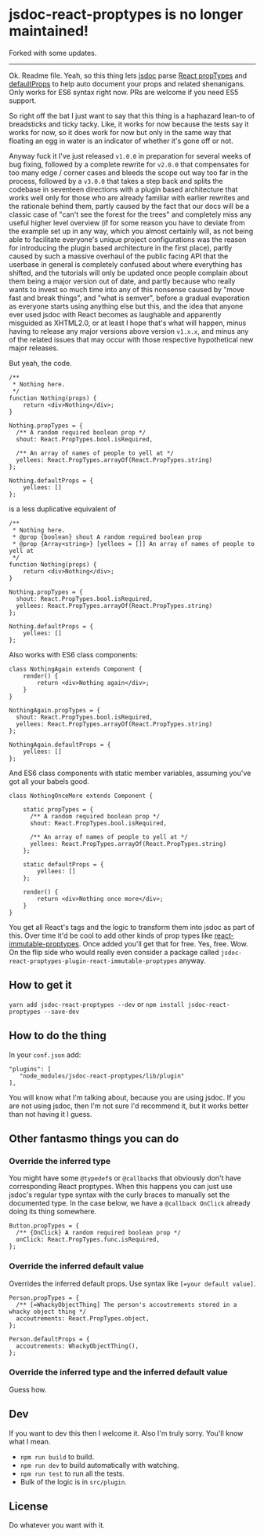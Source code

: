 # jsdoc-react-proptypes is no longer maintained!

Forked with some updates.

---

Ok. Readme file. Yeah, so this thing lets [jsdoc](https://github.com/jsdoc3/jsdoc) parse [React propTypes](https://facebook.github.io/react/docs/typechecking-with-proptypes.html) and [defaultProps](https://facebook.github.io/react/docs/typechecking-with-proptypes.html) to help auto document your props and related shenanigans. Only works for ES6 syntax right now. PRs are welcome if you need ES5 support.

So right off the bat I just want to say that this thing is a haphazard lean-to of breadsticks and ticky tacky. Like, it works for now because the tests say it works for now, so it does work for now but only in the same way that floating an egg in water is an indicator of whether it's gone off or not.

Anyway fuck it I've just released `v1.0.0` in preparation for several weeks of bug fixing, followed by a complete rewrite for `v2.0.0` that compensates for too many edge / corner cases and bleeds the scope out way too far in the process, followed by a `v3.0.0` that takes a step back and splits the codebase in seventeen directions with a plugin based architecture that works well only for those who are already familiar with earlier rewrites and the rationale behind them, partly caused by the fact that our docs will be a classic case of "can't see the forest for the trees" and completely miss any useful higher level overview (if for some reason you have to deviate from the example set up in any way, which you almost certainly will, as not being able to facilitate everyone's unique project configurations was the reason for introducing the plugin based architecture in the first place), partly caused by such a massive overhaul of the public facing API that the userbase in general is completely confused about where everything has shifted, and the tutorials will only be updated once people complain about them being a major version out of date, and partly because who really wants to invest so much time into any of this nonsense caused by "move fast and break things", and "what is semver", before a gradual evaporation as everyone starts using anything else but this, and the idea that anyone ever used jsdoc with React becomes as laughable and apparently misguided as XHTML2.0, or at least I hope that's what will happen, minus having to release any major versions above version `v1.x.x`, and minus any of the related issues that may occur with those respective hypothetical new major releases.

But yeah, the code.

```
/**
 * Nothing here.
 */
function Nothing(props) {
    return <div>Nothing</div>;
}

Nothing.propTypes = {
  /** A random required boolean prop */
  shout: React.PropTypes.bool.isRequired,

  /** An array of names of people to yell at */
  yellees: React.PropTypes.arrayOf(React.PropTypes.string)
};

Nothing.defaultProps = {
    yellees: []
};
```

is a less duplicative equivalent of

```
/**
 * Nothing here.
 * @prop {boolean} shout A random required boolean prop
 * @prop {Array<string>} [yellees = []] An array of names of people to yell at
 */
function Nothing(props) {
    return <div>Nothing</div>;
}

Nothing.propTypes = {
  shout: React.PropTypes.bool.isRequired,
  yellees: React.PropTypes.arrayOf(React.PropTypes.string)
};

Nothing.defaultProps = {
    yellees: []
};
```

Also works with ES6 class components:

```
class NothingAgain extends Component {
    render() {
        return <div>Nothing again</div>;
    }
}

NothingAgain.propTypes = {
  shout: React.PropTypes.bool.isRequired,
  yellees: React.PropTypes.arrayOf(React.PropTypes.string)
};

NothingAgain.defaultProps = {
    yellees: []
};

```

And ES6 class components with static member variables, assuming you've got all your babels good.

```
class NothingOnceMore extends Component {

    static propTypes = {
      /** A random required boolean prop */
      shout: React.PropTypes.bool.isRequired,

      /** An array of names of people to yell at */
      yellees: React.PropTypes.arrayOf(React.PropTypes.string)
    };

    static defaultProps = {
        yellees: []
    };

    render() {
        return <div>Nothing once more</div>;
    }
}

```

You get all React's tags and the logic to transform them into jsdoc as part of this. Over time it'd be cool to add other kinds of prop types like [react-immutable-proptypes](https://github.com/HurricaneJames/react-immutable-proptypes). Once added you'll get that for free. Yes, free. Wow. On the flip side who would really even consider a package called `jsdoc-react-proptypes-plugin-react-immutable-proptypes` anyway.

## How to get it

`yarn add jsdoc-react-proptypes --dev` or `npm install jsdoc-react-proptypes --save-dev`

## How to do the thing

In your `conf.json` add:

```
"plugins": [
   "node_modules/jsdoc-react-proptypes/lib/plugin"
],
```

You will know what I'm talking about, because you are using jsdoc. If you are not using jsdoc, then I'm not sure I'd recommend it, but it works better than not having it I guess.

## Other fantasmo things you can do

### Override the inferred type

You might have some `@typedef`s or `@callback`s that obviously don't have corresponding React proptypes. When this happens you can just use jsdoc's regular type syntax with the curly braces to manually set the documented type. In the case below, we have a `@callback OnClick` already doing its thing somewhere.

```
Button.propTypes = {
  /** {OnClick} A random required boolean prop */
  onClick: React.PropTypes.func.isRequired,
};
```

### Override the inferred default value

Overrides the inferred default props. Use syntax like `[=your default value]`.

```
Person.propTypes = {
  /** [=WhackyObjectThing] The person's accoutrements stored in a whacky object thing */
  accoutrements: React.PropTypes.object,
};

Person.defaultProps = {
  accoutrements: WhackyObjectThing(),
};
```

### Override the inferred type and the inferred default value

Guess how.

## Dev

If you want to dev this then I welcome it. Also I'm truly sorry. You'll know what I mean.

 - `npm run build` to build.
 - `npm run dev` to build automatically with watching.
 - `npm run test` to run all the tests.
 - Bulk of the logic is in `src/plugin`.

## License

Do whatever you want with it.
